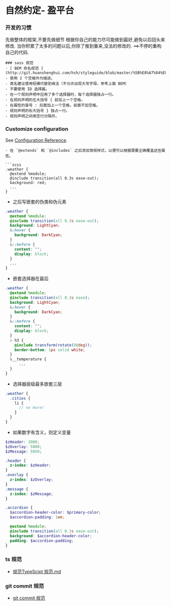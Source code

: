 # 自然约定- 盈平台
### 开发的习惯

先做整体的框架,不要先做细节
根据你自己的能力尽可能做到最好,避免以后回头来修改.
当你积累了太多的问题以后,你除了推到重来,没法的修改的.
==>不停的重构自己的代码.
```
### sass 规范
- [ BEM 命名规范 ](http://git.huanshenghui.com/hsh/styleguide/blob/master/%5B%E8%A7%84%E8%8C%83%5DCSS%20BEM%20%E5%91%BD%E5%90%8D%E8%A7%84%E8%8C%83.md)
- 使用 2 个空格作为缩进。
- 类名建议使用短横代替驼峰法（不允许出现大写字母，参考上面 BEM）
- 不要使用 ID 选择器。
- 在一个规则声明中应用了多个选择器时，每个选择器独占一行。
- 在规则声明的左大括号 { 前加上一个空格。
- 在属性的冒号 : 后面加上一个空格，前面不加空格。
- 规则声明的右大括号 } 独占一行。
- 规则声明之间用空行分隔开。
```

### Customize configuration
See [Configuration Reference](https://cli.vuejs.org/config/).
```
- 在 `@extends` 和 `@includes` 之后添加常规样式，以便可以根据需要正确覆盖这些属性。

```scss
.weather {
  @extend %module;
  @include transition(all 0.3s ease-out);
  background: red;
  ...
}
```
- 之后写嵌套的伪类和伪元素

```scss
.weather {
  @extend %module;
  @include transition(all 0.3s ease-out);
  background: LightCyan;
  &:hover {
    background: DarkCyan;
  }
  &::before {
    content: "";
    display: block;
  }
  ...
}
```
- 嵌套选择器在最后

```scss
.weather {
  @extend %module;
  @include transition(all 0.3s ease);
  background: LightCyan;
  &:hover {
    background: DarkCyan;
  }
  &::before {
    content: "";
    display: block;
  }
  > h3 {
    @include transform(rotate(90deg));
    border-bottom: 1px solid white;
  }
  &__temperature {
      ...
  }
}
```

- 选择器层级最多嵌套三层

```scss
.weather {
  .cities {
    li {
      // no more!
    }
  }
}
```

- 如果数字有含义，则定义变量
```scss
$zHeader: 2000;
$zOverlay: 5000;
$zMessage: 5050;

.header {
  z-index: $zHeader;
}
.overlay {
  z-index: $zOverlay;
}
.message {
  z-index: $zMessage;
}
```
```scss
.accordion {
  $accordion-header-color: $primary-color;
  $accordion-padding: 1em;

  @extend %module;
  @include transition(all 0.3s ease-out);
  background: $accordion-header-color;
  padding: $accordion-padding;
}
```



### ts 规范
- [规范TypeScipt 规范.md ](http://git.huanshenghui.com/hsh/styleguide/blob/master/%5B%E8%A7%84%E8%8C%83%5DTypeScipt%20%E8%A7%84%E8%8C%83.md)

### git commit 规范
- [git commit 规范](http://git.huanshenghui.com/hsh/styleguide/blob/master/%5B%E8%A7%84%E8%8C%83%5Dgit%20commit%20%E8%A7%84%E8%8C%83.md)
